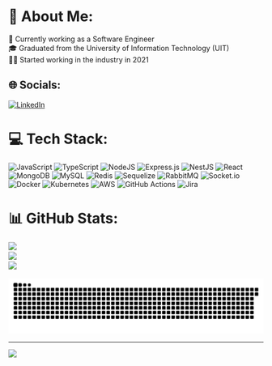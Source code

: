 # 💫 About Me:

🛜 Currently working as a Software Engineer<br>
🎓 Graduated from the University of Information Technology (UIT)<br>
👨‍💻 Started working in the industry in 2021<br>

## 🌐 Socials:

[![LinkedIn](https://img.shields.io/badge/LinkedIn-%230077B5.svg?logo=linkedin&logoColor=white)](https://linkedin.com/in/ngoctt124)

# 💻 Tech Stack:

![JavaScript](https://img.shields.io/badge/javascript-%23323330.svg?style=for-the-badge&logo=javascript&logoColor=%23F7DF1E)
![TypeScript](https://img.shields.io/badge/typescript-%23007ACC.svg?style=for-the-badge&logo=typescript&logoColor=white)
![NodeJS](https://img.shields.io/badge/node.js-6DA55F?style=for-the-badge&logo=node.js&logoColor=white)
![Express.js](https://img.shields.io/badge/express.js-%23404d59.svg?style=for-the-badge&logo=express&logoColor=%2361DAFB)
![NestJS](https://img.shields.io/badge/nestjs-%23E0234E.svg?style=for-the-badge&logo=nestjs&logoColor=white)
![React](https://img.shields.io/badge/react-%2320232a.svg?style=for-the-badge&logo=react&logoColor=%2361DAFB)
![MongoDB](https://img.shields.io/badge/MongoDB-%234ea94b.svg?style=for-the-badge&logo=mongodb&logoColor=white)
![MySQL](https://img.shields.io/badge/mysql-4479A1.svg?style=for-the-badge&logo=mysql&logoColor=white)
![Redis](https://img.shields.io/badge/redis-%23DD0031.svg?style=for-the-badge&logo=redis&logoColor=white)
![Sequelize](https://img.shields.io/badge/Sequelize-52B0E7?style=for-the-badge&logo=Sequelize&logoColor=white)
![RabbitMQ](https://img.shields.io/badge/rabbitmq-FF6600?style=for-the-badge&logo=rabbitmq&logoColor=white)
![Socket.io](https://img.shields.io/badge/Socket.io-black?style=for-the-badge&logo=socket.io&badgeColor=010101)
![Docker](https://img.shields.io/badge/docker-%230db7ed.svg?style=for-the-badge&logo=docker&logoColor=white)
![Kubernetes](https://img.shields.io/badge/kubernetes-%23326ce5.svg?style=for-the-badge&logo=kubernetes&logoColor=white)
![AWS](https://img.shields.io/badge/AWS-%23FF9900.svg?style=for-the-badge&logo=amazon-aws&logoColor=white)
![GitHub Actions](https://img.shields.io/badge/github%20actions-%232671E5.svg?style=for-the-badge&logo=githubactions&logoColor=white)
![Jira](https://img.shields.io/badge/jira-%230A0FFF.svg?style=for-the-badge&logo=jira&logoColor=white)

# 📊 GitHub Stats:

![](https://github-readme-stats.vercel.app/api?username=ngoctong421&theme=default&hide_border=false&include_all_commits=true&count_private=true)<br/>
![](https://nirzak-streak-stats.vercel.app/?user=ngoctong421&theme=default&hide_border=false)<br/>
![](https://github-readme-stats.vercel.app/api/top-langs/?username=ngoctong421&theme=default&hide_border=false&include_all_commits=true&count_private=true&layout=compact)

<picture>
  <source media="(prefers-color-scheme: dark)" srcset="https://raw.githubusercontent.com/ngoctong421/ngoctong421/output/github-snake-dark.svg" />
  <source media="(prefers-color-scheme: light)" srcset="https://raw.githubusercontent.com/ngoctong421/ngoctong421/output/github-snake.svg" />
  <img alt="github-snake" src="https://raw.githubusercontent.com/ngoctong421/ngoctong421/output/github-snake.svg" />
</picture>

---

[![](https://visitcount.itsvg.in/api?id=ngoctong421&icon=0&color=0)](https://visitcount.itsvg.in)
